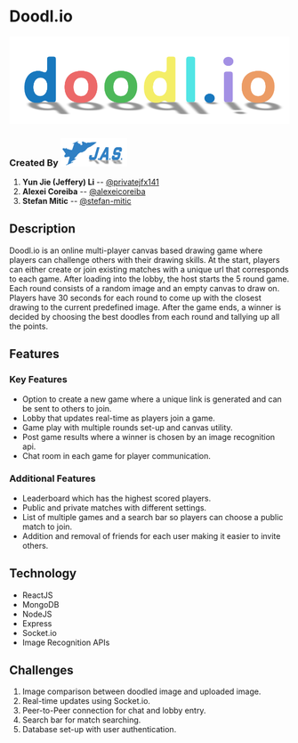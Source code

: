 # Doodl.io
![Doodl.io Logo](/assets/Doodlio.png)
### Created By <img src="/assets/JAS%20Systems.png" width="120" height="50" title="JAS Logo"> 
1. **Yun Jie (Jeffery) Li** -- [@privatejfx141](https://github.com/privatejfx141)
2. **Alexei Coreiba** -- [@alexeicoreiba](https://github.com/alexeicoreiba)
3. **Stefan Mitic** -- [@stefan-mitic](https://github.com/Stefan-Mitic)

## Description
Doodl.io is an online multi-player canvas based drawing game where players can challenge others with their drawing skills. At the start, players can either create or join existing matches with a unique url that corresponds to each game. After loading into the lobby, the host starts the 5 round game. Each round consists of a random image and an empty canvas to draw on. Players have 30 seconds for each round to come up with the closest drawing to the current predefined image. After the game ends, a winner is decided by choosing the best doodles from each round and tallying up all the points.

## Features
### Key Features
- Option to create a new game where a unique link is generated and can be sent to others to join.
- Lobby that updates real-time as players join a game.
- Game play with multiple rounds set-up and canvas utility.
- Post game results where a winner is chosen by an image recognition api.
- Chat room in each game for player communication.

### Additional Features
- Leaderboard which has the highest scored players.
- Public and private matches with different settings.
- List of multiple games and a search bar so players can choose a public match to join.
- Addition and removal of friends for each user making it easier to invite others.

## Technology
- ReactJS
- MongoDB
- NodeJS
- Express
- Socket.io
- Image Recognition APIs

## Challenges
1. Image comparison between doodled image and uploaded image.
2. Real-time updates using Socket.io.
3. Peer-to-Peer connection for chat and lobby entry.
4. Search bar for match searching.
5. Database set-up with user authentication.
